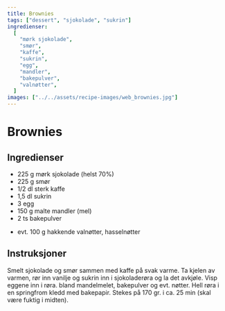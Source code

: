 ```yaml
---
title: Brownies
tags: ["dessert", "sjokolade", "sukrin"]
ingredienser:
  [
    "mørk sjokolade",
    "smør",
    "kaffe",
    "sukrin",
    "egg",
    "mandler",
    "bakepulver",
    "valnøtter",
  ]
images: ["../../assets/recipe-images/web_brownies.jpg"]
---
```


# Brownies

## Ingredienser

- 225 g mørk sjokolade (helst 70%)
- 225 g smør
- 1/2 dl sterk kaffe
- 1,5 dl sukrin
- 3 egg
- 150 g malte mandler (mel)
- 2 ts bakepulver

* evt. 100 g hakkende valnøtter, hasselnøtter

## Instruksjoner

Smelt sjokolade og smør sammen med kaffe på svak varme. Ta kjelen av varmen, rør inn vanilje og sukrin inn i sjokoladerøra og la det avkjøle. Visp eggene inn i røra. bland mandelmelet, bakepulver og evt. nøtter. Hell røra i en springfrom kledd med bakepapir. Stekes på 170 gr. i ca. 25 min (skal være fuktig i midten).
